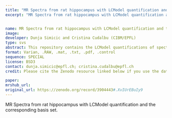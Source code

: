 ```yaml
---
title: "MR Spectra from rat hippocampus with LCModel quantification and the corresponding basis set"
excerpt: "MR Spectra from rat hippocampus with LCModel quantification and the corresponding basis set"


name: MR Spectra from rat hippocampus with LCModel quantification and the corresponding basis set
image:
developer: Dunja Simicic and Cristina Cudalbu (CIBM/EPFL)
type: svs
abstract: This repository contains the LCModel quantifications of spectra acquired in hippocampus from 7 rats. The spectra were quntified using six different DKNTMN (spline stiffness) values (0.1, 0.25, 0.4, 0.5, 1, 5). In the folder Control_files_Basis_set you can find all the control files used in this quantification along with the corresponding basis set (metabolites/simulated using NMRScopeB from jMRUI and in vivo parameters + full MM spectrum).
format: Varian, .RAW, .mat, .txt, .pdf, .control
sequence: SPECIAL
license: BSD3
contact: dunja.simicic@epfl.ch; cristina.cudalbu@epfl.ch
credit: Please cite the Zenodo resource linked below if you use the dataset (publication in progress).

paper:
mrshub_url:
original_url: https://zenodo.org/record/3904443#.XvIUrEBuIy9
---
```


MR Spectra from rat hippocampus with LCModel quantification and the corresponding basis set.

